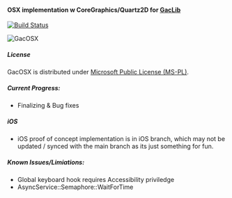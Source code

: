#### OSX implementation w CoreGraphics/Quartz2D for [GacLib](http://www.gaclib.net)

[![Build Status](https://travis-ci.org/vczh-libraries/iGac.svg?branch=master)](https://travis-ci.org/vczh-libraries/iGac)

![GacOSX](https://darkfall.me/resource/gac_osx.jpg)

##### License
GacOSX is distributed under [Microsoft Public License (MS-PL)](http://www.microsoft.com/en-us/openness/licenses.aspx#MPL).

##### Current Progress:
* Finalizing & Bug fixes

##### iOS
* iOS proof of concept implementation is in iOS branch, which may not be updated / synced with the main branch as its just something for fun.

##### Known Issues/Limiations:
* Global keyboard hook requires Accessibility priviledge
* AsyncService::Semaphore::WaitForTime

